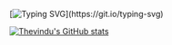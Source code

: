 [![Typing SVG](https://readme-typing-svg.herokuapp.com/?lines=Hello+there;)](https://git.io/typing-svg)



[![Thevindu's GitHub stats](https://github-readme-stats.vercel.app/api?username=kulasinghet)](https://github.com/anuraghazra/github-readme-stats)

<!---
kulasinghet/kulasinghet is a ✨ special ✨ repository because its `README.md` (this file) appears on your GitHub profile.
You can click the Preview link to take a look at your changes.
--->




